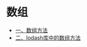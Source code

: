 # 数组

<!-- GFM-TOC -->
* [一、数组方法](./数组方法.md)
* [二、lodash库中的数组方法](./lodash库中的数组方法.md)
<!-- GFM-TOC -->

